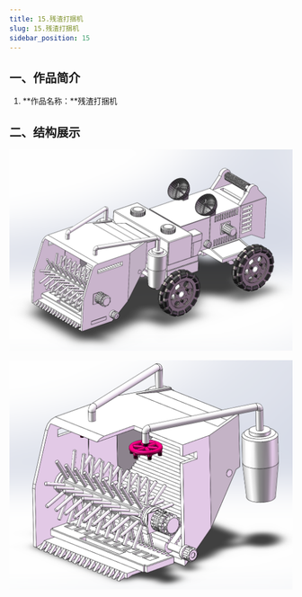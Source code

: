 ```yaml
---
title: 15.残渣打捆机
slug: 15.残渣打捆机
sidebar_position: 15
---
```




## 一、作品简介

1. **作品名称：**残渣打捆机

## 二、结构展示

![1](./img/15.残渣打捆机/1.png)

![2](./img/15.残渣打捆机/2.png)
